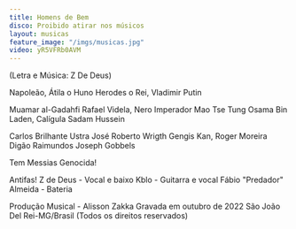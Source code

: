 ```yaml
---
title: Homens de Bem
disco: Proibido atirar nos músicos
layout: musicas
feature_image: "/imgs/musicas.jpg"
video: yR5VFRb0AVM
---
```

(Letra e Música: Z De Deus)

Napoleão, Átila o Huno
Herodes o Rei, Vladimir Putin

Muamar al-Gadahfi
Rafael Videla, Nero Imperador
Mao Tse Tung
Osama Bin Laden, Calígula
Sadam Hussein

Carlos Brilhante Ustra
José Roberto Wrigth
Gengis Kan, Roger Moreira
Digão Raimundos
Joseph Gobbels

Tem Messias Genocida!

Antifas!
Z de Deus - Vocal e baixo
Kblo - Guitarra e vocal
Fábio "Predador" Almeida - Bateria

Produção Musical - Alisson Zakka
Gravada em outubro de 2022
São João Del Rei-MG/Brasil
(Todos os direitos reservados)
